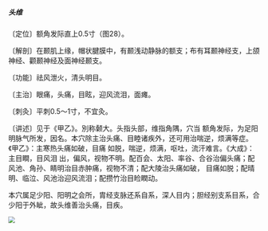 ##### 头维

〔定位〕额角发际直上0.5寸（图28）。

〔解剖〕在颞肌上缘，帽状腱膜中，有颞浅动静脉的额支；布有耳颞神经支，上颌神经、颧颞神经及面神经颞支。

〔功能〕祛风泄火，清头明目。

〔主治〕眼痛，头痛，目眩，迎风流泪，面瘫。

〔刺灸〕平刺0.5〜1寸，不宜灸。

〔讲述〕见于《甲乙》。別称颡大。头指头部，维指角隅，穴当 额角发际，为足阳明脉气所发，因名。本穴除主治头痛、目睦诸疾外，还可用治喘逆，烦满等症。《甲乙》：主寒热头痛如破，目痛 如脱，喘逆，烦满，呕吐，流汗难言。《大成》：主目瞷，目风泪 出，偏风，视物不明。配百会、太阳、率谷、合谷治偏头痛；配 风池、角孙、睛明治目赤肿痛，视物不清；配大陵治头痛如破， 目痛如脱；配晴明、临泣、风池治迎风流泪；配攒竹治目睑瞤动。

本穴属足少阳、阳明之会所，胄经支脉还系自系，深人目内；胆经别支系目系，合少阳于外眦，故头维善治头痛，目疾。

<img src="img/图28.jpg" style="zoom:80%;" />
